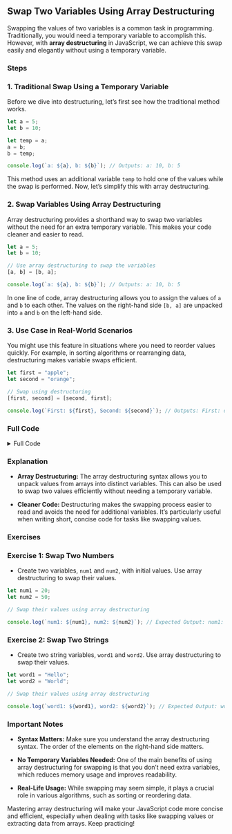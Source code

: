 ## **Swap Two Variables Using Array Destructuring**

Swapping the values of two variables is a common task in programming. Traditionally, you would need a temporary variable to accomplish this. However, with **array destructuring** in JavaScript, we can achieve this swap easily and elegantly without using a temporary variable.

### **Steps**

### 1. Traditional Swap Using a Temporary Variable

Before we dive into destructuring, let’s first see how the traditional method works.

```js
let a = 5;
let b = 10;

let temp = a;
a = b;
b = temp;

console.log(`a: ${a}, b: ${b}`); // Outputs: a: 10, b: 5
```

This method uses an additional variable `temp` to hold one of the values while the swap is performed. Now, let’s simplify this with array destructuring.

### 2. Swap Variables Using Array Destructuring

Array destructuring provides a shorthand way to swap two variables without the need for an extra temporary variable. This makes your code cleaner and easier to read.

```js
let a = 5;
let b = 10;

// Use array destructuring to swap the variables
[a, b] = [b, a];

console.log(`a: ${a}, b: ${b}`); // Outputs: a: 10, b: 5
```

In one line of code, array destructuring allows you to assign the values of `a` and `b` to each other. The values on the right-hand side `[b, a]` are unpacked into `a` and `b` on the left-hand side.

### 3. Use Case in Real-World Scenarios

You might use this feature in situations where you need to reorder values quickly. For example, in sorting algorithms or rearranging data, destructuring makes variable swaps efficient.

```js
let first = "apple";
let second = "orange";

// Swap using destructuring
[first, second] = [second, first];

console.log(`First: ${first}, Second: ${second}`); // Outputs: First: orange, Second: apple
```

### **Full Code**

<details>
<summary>Full Code</summary>

```js
let a = 5;
let b = 10;

// Use array destructuring to swap the variables
[a, b] = [b, a];

console.log(`a: ${a}, b: ${b}`); // Outputs: a: 10, b: 5
```

</details>

### **Explanation**

- **Array Destructuring:** The array destructuring syntax allows you to unpack values from arrays into distinct variables. This can also be used to swap two values efficiently without needing a temporary variable.
  
- **Cleaner Code:** Destructuring makes the swapping process easier to read and avoids the need for additional variables. It’s particularly useful when writing short, concise code for tasks like swapping values.

### **Exercises**

### Exercise 1: Swap Two Numbers

- Create two variables, `num1` and `num2`, with initial values. Use array destructuring to swap their values.

```js
let num1 = 20;
let num2 = 50;

// Swap their values using array destructuring

console.log(`num1: ${num1}, num2: ${num2}`); // Expected Output: num1: 50, num2: 20
```

### Exercise 2: Swap Two Strings

- Create two string variables, `word1` and `word2`. Use array destructuring to swap their values.

```js
let word1 = "Hello";
let word2 = "World";

// Swap their values using array destructuring

console.log(`word1: ${word1}, word2: ${word2}`); // Expected Output: word1: World, word2: Hello
```

### **Important Notes**

- **Syntax Matters:** Make sure you understand the array destructuring syntax. The order of the elements on the right-hand side matters.
  
- **No Temporary Variables Needed:** One of the main benefits of using array destructuring for swapping is that you don’t need extra variables, which reduces memory usage and improves readability.

- **Real-Life Usage:** While swapping may seem simple, it plays a crucial role in various algorithms, such as sorting or reordering data.

Mastering array destructuring will make your JavaScript code more concise and efficient, especially when dealing with tasks like swapping values or extracting data from arrays. Keep practicing!